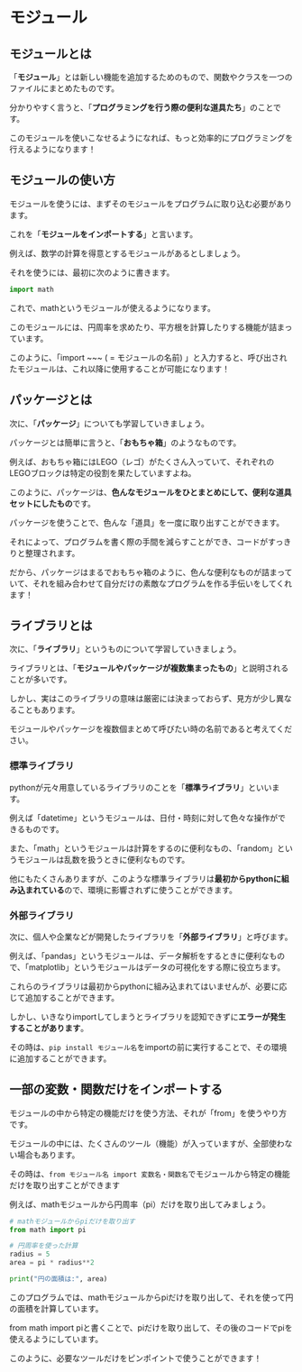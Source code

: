 # モジュール

## モジュールとは
「**モジュール**」とは新しい機能を追加するためのもので、関数やクラスを一つのファイルにまとめたものです。

分かりやすく言うと、「**プログラミングを行う際の便利な道具たち**」のことです。

このモジュールを使いこなせるようになれば、もっと効率的にプログラミングを行えるようになります！

## モジュールの使い方
モジュールを使うには、まずそのモジュールをプログラムに取り込む必要があります。

これを「**モジュールをインポートする**」と言います。

例えば、数学の計算を得意とするモジュールがあるとしましょう。

それを使うには、最初に次のように書きます。

```python
import math
```
これで、mathというモジュールが使えるようになります。

このモジュールには、円周率を求めたり、平方根を計算したりする機能が詰まっています。

このように、「import ~~~ ( = モジュールの名前) 」と入力すると、呼び出されたモジュールは、これ以降に使用することが可能になります！

## パッケージとは
次に、「**パッケージ**」についても学習していきましょう。

パッケージとは簡単に言うと、「**おもちゃ箱**」のようなものです。

例えば、おもちゃ箱にはLEGO（レゴ）がたくさん入っていて、それぞれのLEGOブロックは特定の役割を果たしていますよね。

このように、パッケージは、**色んなモジュールをひとまとめにして、便利な道具セットにしたもの**です。

パッケージを使うことで、色んな「道具」を一度に取り出すことができます。

それによって、プログラムを書く際の手間を減らすことができ、コードがすっきりと整理されます。

だから、パッケージはまるでおもちゃ箱のように、色んな便利なものが詰まっていて、それを組み合わせて自分だけの素敵なプログラムを作る手伝いをしてくれます！

## ライブラリとは
次に、「**ライブラリ**」というものについて学習していきましょう。

ライブラリとは、「**モジュールやパッケージが複数集まったもの**」と説明されることが多いです。

しかし、実はこのライブラリの意味は厳密には決まっておらず、見方が少し異なることもあります。

モジュールやパッケージを複数個まとめて呼びたい時の名前であると考えてください。

### 標準ライブラリ
pythonが元々用意しているライブラリのことを「**標準ライブラリ**」といいます。

例えば「datetime」というモジュールは、日付・時刻に対して色々な操作ができるものです。

また、「math」というモジュールは計算をするのに便利なもの、「random」というモジュールは乱数を扱うときに便利なものです。

他にもたくさんありますが、このような標準ライブラリは**最初からpythonに組み込まれている**ので、環境に影響されずに使うことができます。

### 外部ライブラリ
次に、個人や企業などが開発したライブラリを「**外部ライブラリ**」と呼びます。

例えば、「pandas」というモジュールは、データ解析をするときに便利なもので、「matplotlib」というモジュールはデータの可視化をする際に役立ちます。

これらのライブラリは最初からpythonに組み込まれてはいませんが、必要に応じて追加することができます。

しかし、いきなりimportしてしまうとライブラリを認知できずに**エラーが発生することがあります**。

その時は、`pip install モジュール名`をimportの前に実行することで、その環境に追加することができます。

## 一部の変数・関数だけをインポートする
モジュールの中から特定の機能だけを使う方法、それが「from」を使うやり方です。

モジュールの中には、たくさんのツール（機能）が入っていますが、全部使わない場合もあります。

その時は、`from モジュール名 import 変数名・関数名`でモジュールから特定の機能だけを取り出すことができます

例えば、mathモジュールから円周率（pi）だけを取り出してみましょう。

```python
# mathモジュールからpiだけを取り出す
from math import pi

# 円周率を使った計算
radius = 5
area = pi * radius**2

print("円の面積は:", area)
```
このプログラムでは、mathモジュールからpiだけを取り出して、それを使って円の面積を計算しています。

from math import piと書くことで、piだけを取り出して、その後のコードでpiを使えるようにしています。

このように、必要なツールだけをピンポイントで使うことができます！
